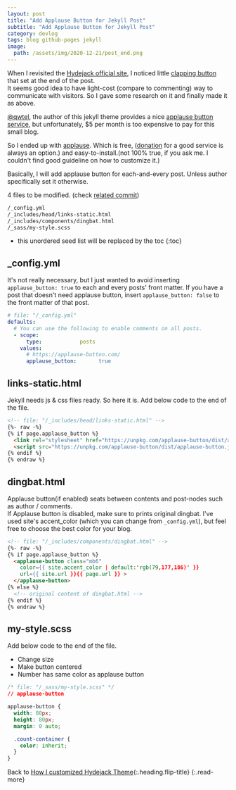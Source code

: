 ```yaml
---
layout: post
title: "Add Applause Button for Jekyll Post"
subtitle: "Add Applause Button for Jekyll Post"
category: devlog
tags: blog github-pages jekyll
image:
  path: /assets/img/2020-12-21/post_end.png
---
```


When I revisited the [Hydejack official site](https://hydejack.com/showcase/lazyren/), I noticed little [clapping button](https://help.medium.com/hc/en-us/articles/115011350967-Claps) that set at the end of the post.<br>
It seems good idea to have light-cost (compare to commenting) way to communicate with visitors. So I gave some research on it and finally made it as above.

<!--more-->

[@qwtel](https://github.com/qwtelhttps://github.com/qwtel), the author of this jekyll theme provides a nice [applause button service](https://getclaps.dev/), but unfortunately, $5 per month is too expensive to pay for this small blog.

So I ended up with [applause](https://applause-button.com/). Which is free, ([donation](https://opencollective.com/applause-button) for a good service is always an option.) and easy-to-install.(not 100% true, if you ask me. I couldn't find good guideline on how to customize it.)

Basically, I will add applause button for each-and-every post. Unless author specifically set it otherwise.<br>

4 files to be modified. (check [related commit](https://github.com/LazyRen/LazyRen.github.io/commit/346f496d80243fcfbd0f24b47daa10078efe954f))

```default
/_config.yml
/_includes/head/links-static.html
/_includes/components/dingbat.html
/_sass/my-style.scss
```

* this unordered seed list will be replaced by the toc
{:toc}

## _config.yml

It's not really necessary, but I just wanted to avoid inserting `applause_button: true` to each and every posts' front matter.
If you have a post that doesn't need applause button, insert `applause_button: false` to the front matter of that post.

```yaml
# file: "/_config.yml"
defaults:
  # You can use the following to enable comments on all posts.
  - scope:
      type:            posts
    values:
      # https://applause-button.com/
      applause_button:       true
```

## links-static.html

Jekyll needs js & css files ready. So here it is. Add below code to the end of the file.

```html
<!-- file: "/_includes/head/links-static.html" -->
{%- raw -%}
{% if page.applause_button %}
  <link rel="stylesheet" href="https://unpkg.com/applause-button/dist/applause-button.css">
  <script src="https://unpkg.com/applause-button/dist/applause-button.js"></script>
{% endif %}
{% endraw %}
```

## dingbat.html

Applause button(if enabled) seats between contents and post-nodes such as author / comments.<br>
If Applause button is disabled, make sure to prints original dingbat. I've used site's accent_color (which you can change from `_config.yml`), but feel free to choose the best color for your blog.

```html
<!-- file: "/_includes/components/dingbat.html" -->
{%- raw -%}
{% if page.applause_button %}
  <applause-button class="mb6"
    color={{ site.accent_color | default:'rgb(79,177,186)' }}
    url={{ site.url }}{{ page.url }} >
  </applause-button>
{% else %}
  <!-- original content of dingbat.html -->
{% endif %}
{% endraw %}
```

## my-style.scss

Add below code to the end of the file.

* Change size
* Make button centered
* Number has same color as applause button

```css
/* file: "/_sass/my-style.scss" */
// applause-button

applause-button {
  width: 80px;
  height: 80px;
  margin: 0 auto;

  .count-container {
    color: inherit;
  }
}
```

Back to [How I customized Hydejack Theme](2020-08-02-how-i-customized-hydejack-theme.md){:.heading.flip-title}
{:.read-more}
